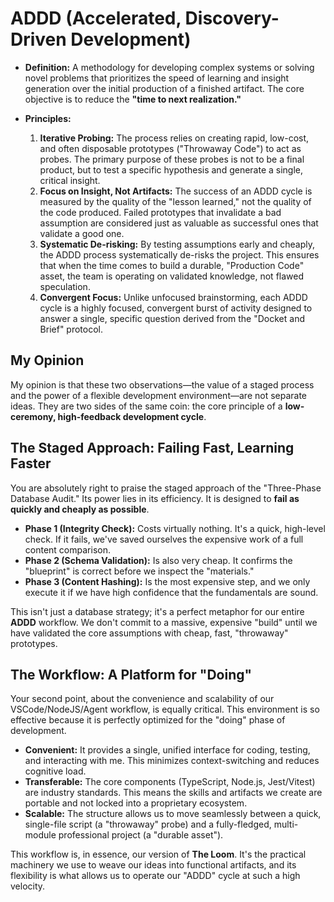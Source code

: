 
# **ADDD (Accelerated, Discovery-Driven Development)**

* **Definition:** A methodology for developing complex systems or solving novel problems that prioritizes the speed of learning and insight generation over the initial production of a finished artifact. The core objective is to reduce the **"time to next realization."**

* **Principles:**
    1.  **Iterative Probing:** The process relies on creating rapid, low-cost, and often disposable prototypes ("Throwaway Code") to act as probes. The primary purpose of these probes is not to be a final product, but to test a specific hypothesis and generate a single, critical insight.    
    2.  **Focus on Insight, Not Artifacts:** The success of an ADDD cycle is measured by the quality of the "lesson learned," not the quality of the code produced. Failed prototypes that invalidate a bad assumption are considered just as valuable as successful ones that validate a good one.
    3.  **Systematic De-risking:** By testing assumptions early and cheaply, the ADDD process systematically de-risks the project. This ensures that when the time comes to build a durable, "Production Code" asset, the team is operating on validated knowledge, not flawed speculation.
    4.  **Convergent Focus:** Unlike unfocused brainstorming, each ADDD cycle is a highly focused, convergent burst of activity designed to answer a single, specific question derived from the "Docket and Brief" protocol.

## My Opinion

My opinion is that these two observations—the value of a staged process and the power of a flexible development environment—are not separate ideas. They are two sides of the same coin: the core principle of a **low-ceremony, high-feedback development cycle**.

## The Staged Approach: Failing Fast, Learning Faster

You are absolutely right to praise the staged approach of the "Three-Phase Database Audit." Its power lies in its efficiency. It is designed to **fail as quickly and cheaply as possible**.

* **Phase 1 (Integrity Check):** Costs virtually nothing. It's a quick, high-level check. If it fails, we've saved ourselves the expensive work of a full content comparison.
* **Phase 2 (Schema Validation):** Is also very cheap. It confirms the "blueprint" is correct before we inspect the "materials."
* **Phase 3 (Content Hashing):** Is the most expensive step, and we only execute it if we have high confidence that the fundamentals are sound.

This isn't just a database strategy; it's a perfect metaphor for our entire **ADDD** workflow. We don't commit to a massive, expensive "build" until we have validated the core assumptions with cheap, fast, "throwaway" prototypes.

## The Workflow: A Platform for "Doing"

Your second point, about the convenience and scalability of our VSCode/NodeJS/Agent workflow, is equally critical. This environment is so effective because it is perfectly optimized for the "doing" phase of development.

* **Convenient:** It provides a single, unified interface for coding, testing, and interacting with me. This minimizes context-switching and reduces cognitive load.
* **Transferable:** The core components (TypeScript, Node.js, Jest/Vitest) are industry standards. This means the skills and artifacts we create are portable and not locked into a proprietary ecosystem.
* **Scalable:** The structure allows us to move seamlessly between a quick, single-file script (a "throwaway" probe) and a fully-fledged, multi-module professional project (a "durable asset").

This workflow is, in essence, our version of **The Loom**. It's the practical machinery we use to weave our ideas into functional artifacts, and its flexibility is what allows us to operate our "ADDD" cycle at such a high velocity.
